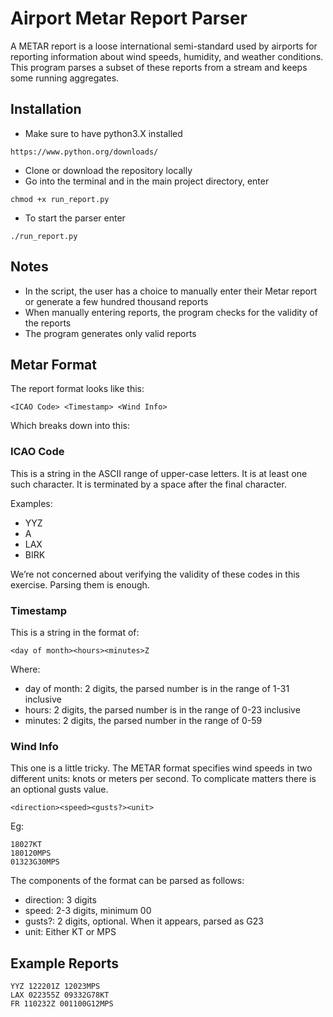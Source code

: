 # Airport Metar Report Parser

A METAR report is a loose international semi-standard used by airports for reporting information about wind speeds, humidity, and weather conditions. This program parses a subset of these reports from a stream and keeps some running aggregates.

## Installation
- Make sure to have python3.X installed
```
https://www.python.org/downloads/
```
- Clone or download the repository locally
- Go into the terminal and in the main project directory, enter
```
chmod +x run_report.py
```
- To start the parser enter
```
./run_report.py
```

## Notes
- In the script, the user has a choice to manually enter their Metar report or generate a few hundred thousand reports
- When manually entering reports, the program checks for the validity of the reports
- The program generates only valid reports

## Metar Format
The report format looks like this:
```
<ICAO Code> <Timestamp> <Wind Info>
```
Which breaks down into this:

### ICAO Code
This is a string in the ASCII range of upper-case letters. It is at least one such character. It is terminated by a space after the final character.

Examples:

- YYZ
- A
- LAX
- BIRK

We’re not concerned about verifying the validity of these codes in this exercise. Parsing them is enough.

### Timestamp
This is a string in the format of:

```
<day of month><hours><minutes>Z
```

Where:

- day of month: 2 digits, the parsed number is in the range of 1-31 inclusive
- hours: 2 digits, the parsed number is in the range of 0-23 inclusive
- minutes: 2 digits, the parsed number in the range of 0-59

### Wind Info
This one is a little tricky. The METAR format specifies wind speeds in two different units: knots or meters per second. To complicate matters there is an optional gusts value.
```
<direction><speed><gusts?><unit>
```
Eg:
```
18027KT
180120MPS
01323G30MPS
```

The components of the format can be parsed as follows:

- direction: 3 digits
- speed: 2-3 digits, minimum 00
- gusts?: 2 digits, optional. When it appears, parsed as G23
- unit: Either KT or MPS
## Example Reports
```
YYZ 122201Z 12023MPS
LAX 022355Z 09332G78KT
FR 110232Z 001100G12MPS
```